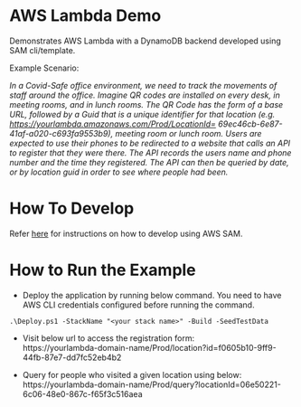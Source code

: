 # AWS Lambda Demo
Demonstrates AWS Lambda with a DynamoDB backend developed using SAM cli/template.  

Example Scenario:  

*In a Covid-Safe office environment, we need to track the movements of staff around the office. Imagine QR codes are installed on every desk, in meeting rooms, and in lunch rooms. The QR Code has the form of a base URL, followed by a Guid that is a unique identifier for that location (e.g. https://yourlambda.amazonaws.com/Prod/LocationId= 69ec46cb-6e87-41af-a020-c693fa9553b9), meeting room or lunch room. Users are expected to use their phones to be redirected to a website that calls an API to register that they were there. The API records the users name and phone number and the time they registered. The API can then be queried by date, or by location guid in order to see where people had been.*


# How To Develop

Refer [here](HowToDev.md) for instructions on how to develop using AWS SAM.


# How to Run the Example

- Deploy the application by running below command. You need to have AWS CLI credentials configured before running the command.
```
.\Deploy.ps1 -StackName "<your stack name>" -Build -SeedTestData
```

- Visit below url to access the registration form:  
https://yourlambda-domain-name/Prod/location?id=f0605b10-9ff9-44fb-87e7-dd7fc52eb4b2

- Query for people who visited a given location using below:
https://yourlambda-domain-name/Prod/query?locationId=06e50221-6c06-48e0-867c-f65f3c516aea

